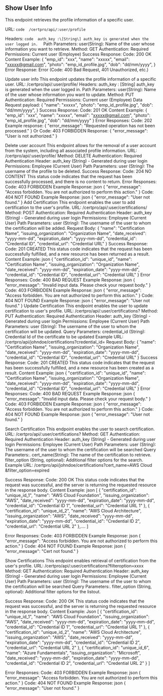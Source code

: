 ## Show User Info

This endpoint retrieves the profile information of a
specific user. 

URL:  ```code 
            /certpro/api/:user/profile 
        ``` 
        
Headers: ```code 
            auth_key :\[String\] auth_key is generated when the user logged in. 
        ```
Path Parameters: user(String): Name of the user whose information you want to
retrieve. Method: GET Authentication: Required Permissions: Current user
(Employee) Success Response: Code: 200 OK Content Example: { \"emp_id\":
\"xxx\", \"name\": \"xxxxx\", \"email\": \"xxxxx@gmail.com\", \"photo\":
\"emp_id_profile.jpg\", \"dob\": \"dd/mm/yyyy", } Error Response: Error
(Code: 400 Bad Request, 401 Unauthorized, etc.)

Update user info This endpoint updates the profile information of a
specific user. URL: /certpro/api/:user/profile/ Headers: auth_key :
\[String\] auth_key is generated when the user logged in. Path
Parameters: user(String): Name of the user whose information you want to
update. Method: PUT Authentication: Required Permissions: Current user
(Employee) Data Request payload: { \"name\": \"xxxxx\", \"photo\":
\"emp_id_profile.jpg\", \"dob\": \"dd/mm/yyyy", } Success Response:
Code: 201 OK Content Example: { \"emp_id\": \"xxx\", \"name\":
\"xxxxx\", \"email\": \"xxxxx@gmail.com\", \"photo\":
\"emp_id_profile.jpg\", \"dob\": \"dd/mm/yyyy" } Error Responses: Code:
202 Example response: { "error_message": "Requested operation has not
been processed." } Or Code: 403 FORBIDDEN Response: { "error_message":
"User is not authorized." }

Delete user account This endpoint allows for the removal of a user
account from the system, including all associated profile information.
URL: /certpro/api/:user/profile/ Method: DELETE Authentication: Required
Authentication Header: auth_key (String) - Generated during user login
Permissions: Employee (Current User) Path Parameters: user (String): The
username of the profile to be deleted. Success Response: Code: 204 NO
CONTENT This status code indicates that the request has been
successfully processed, and there is no content to return. Error
Responses: Code: 403 FORBIDDEN Example Response: json {
\"error_message\": \"Access forbidden. You are not authorized to perform
this action.\" } Code: 404 NOT FOUND Example Response: json {
\"error_message\": \"User not found.\" } Add Certification This endpoint
enables the user to add certification to the user\'s profile. URL:
/certpro/api/:user/certifications/ Method: POST Authentication: Required
Authentication Header: auth_key (String) - Generated during user login
Permissions: Employee (Current User) Path Parameters: user (String): The
username of the user to whom the certification will be added. Request
Body: { \"name\": \"Certification Name\", \"issuing_organization\":
\"Organization Name\", \"date_received\": \"yyyy-mm-dd\",
\"expiration_date\": \"yyyy-mm-dd\", \"credential_id\": \"Credential
ID\", \"credential_url\": \"Credential URL\" } Success Response: Code:
201 CREATED This status code indicates that the request has been
successfully fulfilled, and a new resource has been returned as a
result. Content Example: json { \"certification_id\": \"unique_id\",
\"name\": \"Certification Name\", \"issuing_organization\":
\"Organization Name\", \"date_received\": \"yyyy-mm-dd\",
\"expiration_date\": \"yyyy-mm-dd\", \"credential_id\": \"Credential
ID\", \"credential_url\": \"Credential URL\" } Error Responses: Code:
400 BAD REQUEST Example Response: json { \"error_message\": \"Invalid
input data. Please check your request body.\" } Code: 403 FORBIDDEN
Example Response: json { \"error_message\": \"Access forbidden. You are
not authorized to perform this action.\" } Code: 404 NOT FOUND Example
Response: json { \"error_message\": \"User not found.\" } Update
Certification This endpoint enables the user to update certification to
user\'s profile. URL: /certpro/api/:user/certifications? Method: PUT
Authentication: Required Authentication Header: auth_key (String) -
Generated during user login Permissions: Employee (Current User) Path
Parameters: user (String): The username of the user to whom the
certification will be updated. Query Parameters: credential_id (String):
Credential Id of the certificate to be updated Example URL:
/certpro/api/johndoe/certifications?credential_id= Request Body: {
\"name\": \"Certification Name\", \"issuing_organization\":
\"Organization Name\", \"date_received\": \"yyyy-mm-dd\",
\"expiration_date\": \"yyyy-mm-dd\", \"credential_id\": \"Credential
ID\", \"credential_url\": \"Credential URL\" } Success Response: Code:
201 CREATED This status code indicates that the request has been
successfully fulfilled, and a new resource has been created as a result.
Content Example: json { \"certification_id\": \"unique_id\", \"name\":
\"Certification Name\", \"issuing_organization\": \"Organization Name\",
\"date_received\": \"yyyy-mm-dd\", \"expiration_date\": \"yyyy-mm-dd\",
\"credential_id\": \"Credential ID\", \"credential_url\": \"Credential
URL\" } Error Responses: Code: 400 BAD REQUEST Example Response: json {
\"error_message\": \"Invalid input data. Please check your request
body.\" } Code: 403 FORBIDDEN Example Response: json {
\"error_message\": \"Access forbidden. You are not authorized to perform
this action.\" } Code: 404 NOT FOUND Example Response: json {
\"error_message\": \"User not found.\" }

Search Certification This endpoint enables the user to search
certification. URL: /certpro/api/:user/certifications? Method: GET
Authentication: Required Authentication Header: auth_key (String) -
Generated during user login Permissions: Employee (Current User) Path
Parameters: user (String): The username of the user to whom the
certification will be searched Query Parameters:. cert_name(String): The
name of the certification to retrieve. filter_option (String, optional):
Additional filter options for the search. Example URL:
/certpro/api/johndoe/certifications?cert_name=AWS Cloud
&filter_option=expired

Success Response: Code: 200 OK This status code indicates that the
request was successful, and the server is returning the requested
resource in the response body. Content Example: json \[ {
\"certification_id\": \"unique_id_1\", \"name\": "AWS Cloud
Foundation\", \"issuing_organization\": \"AWS\", \"date_received\":
\"yyyy-mm-dd\", \"expiration_date\": \"yyyy-mm-dd\", \"credential_id\":
\"Credential ID 1\", \"credential_url\": \"Credential URL 1\" }, {
\"certification_id\": \"unique_id_2\", \"name\": \"AWS Cloud
Architecture\", \"issuing_organization\": \"AWS\", \"date_received\":
\"yyyy-mm-dd\", \"expiration_date\": \"yyyy-mm-dd\", \"credential_id\":
\"Credential ID 2\", \"credential_url\": \"Credential URL 2\" },\.... \]

Error Responses: Code: 403 FORBIDDEN Example Response: json {
\"error_message\": \"Access forbidden. You are not authorized to perform
this action.\" } Code: 404 NOT FOUND Example Response: json {
\"error_message\": \"Cert not found.\" }

Show Certifications This endpoint enables retrieval of certification
from the user\'s profile. URL:
/certpro/api/:user/certifications?filteroption=xxxx Method: GET
Authentication: Required Authentication Header: auth_key (String) -
Generated during user login Permissions: Employee (Current User) Path
Parameters: user (String): The username of the user to whom the
certification will be searched Query Parameters:. filter_option (String,
optional): Additional filter options for the listout.

Success Response: Code: 200 OK This status code indicates that the
request was successful, and the server is returning the requested
resource in the response body. Content Example: Json \[ {
\"certification_id\": \"unique_id_1\", \"name\": "AWS Cloud
Foundation\", \"issuing_organization\": \"AWS\", \"date_received\":
\"yyyy-mm-dd\", \"expiration_date\": \"yyyy-mm-dd\", \"credential_id\":
\"Credential ID 1\", \"credential_url\": \"Credential URL 1\" }, {
\"certification_id\": \"unique_id_2\", \"name\": \"AWS Cloud
Architecture\", \"issuing_organization\": \"AWS\", \"date_received\":
\"yyyy-mm-dd\", \"expiration_date\": \"yyyy-mm-dd\", \"credential_id\":
\"Credential ID 2\", \"credential_url\": \"Credential URL 2\" }, {
\"certification_id\": \"unique_id_6\", \"name\": \"Azure Fundamentals\",
\"issuing_organization\": \"Microsoft\", \"date_received\":
\"yyyy-mm-dd\", \"expiration_date\": \"yyyy-mm-dd\", \"credential_id\":
\"Credential ID 2\", \"credential_url\": \"Credential URL 2\" } \]

Error Responses: Code: 403 FORBIDDEN Example Response: json {
\"error_message\": \"Access forbidden. You are not authorized to perform
this action.\" } Code: 404 NOT FOUND Example Response: json {
\"error_message\": \"User not found.\" }
